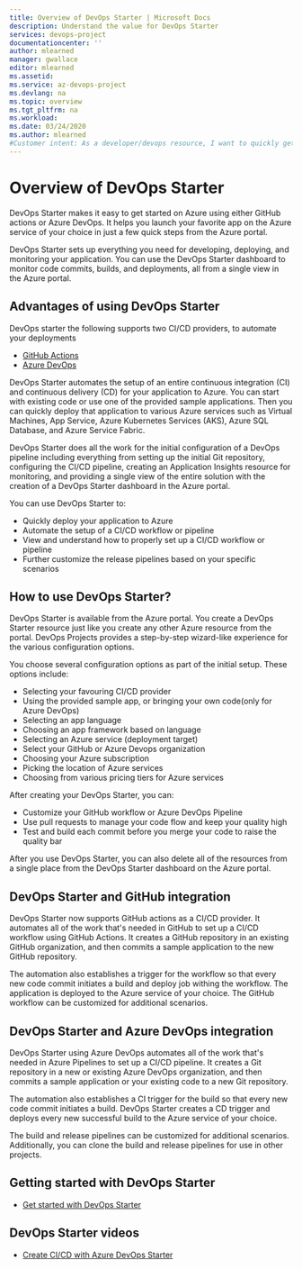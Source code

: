 ```yaml
---
title: Overview of DevOps Starter | Microsoft Docs
description: Understand the value for DevOps Starter
services: devops-project
documentationcenter: ''
author: mlearned
manager: gwallace
editor: mlearned
ms.assetid: 
ms.service: az-devops-project
ms.devlang: na
ms.topic: overview
ms.tgt_pltfrm: na
ms.workload:
ms.date: 03/24/2020
ms.author: mlearned
#Customer intent: As a developer/devops resource, I want to quickly get started with CI/CD in Azure so I can automate the deployment of my application to an Azure service.
---
```

# Overview of DevOps Starter

 DevOps Starter makes it easy to get started on Azure using either GitHub actions or Azure DevOps. It  helps you launch your favorite app on the Azure service of your choice in just a few quick steps from the Azure portal. 

 DevOps Starter sets up everything you need for developing, deploying, and monitoring your application. You can use the DevOps Starter dashboard to monitor code commits, builds, and deployments, all from a single view in the Azure portal.

## Advantages of using DevOps Starter

  DevOps starter the following supports two CI/CD providers, to automate your deployments
  * [GitHub Actions](https://github.com/features/actions)
  * [Azure DevOps](https://azure.microsoft.com/en-in/services/devops)

  DevOps Starter automates the setup of an entire continuous integration (CI) and continuous delivery (CD) for your application to Azure.  You can start with existing code or use one of the provided sample applications. Then you can quickly deploy that application to various Azure services such as Virtual Machines, App Service, Azure Kubernetes Services (AKS), Azure SQL Database, and Azure Service Fabric.  

  DevOps Starter does all the work for the initial configuration of a DevOps pipeline including everything from setting up the initial Git repository, configuring the CI/CD pipeline, creating an Application Insights resource for monitoring, and providing a single view of the entire solution with the creation of a DevOps Starter dashboard in the Azure portal.

You can use DevOps Starter to:

* Quickly deploy your application to Azure
* Automate the setup of a CI/CD workflow or pipeline
* View and understand how to properly set up a CI/CD workflow or pipeline
* Further customize the release pipelines based on your specific scenarios

## How to use DevOps Starter?

  DevOps Starter is available from the Azure portal. You create a DevOps Starter resource just like you create any other Azure resource from the portal. DevOps Projects provides a step-by-step wizard-like experience for the various configuration options.  

You choose several configuration options as part of the initial setup. These options include:

* Selecting your favouring CI/CD provider
* Using the provided sample app, or bringing your own code(only for Azure DevOps)
* Selecting an app language
* Choosing an app framework based on language
* Selecting an Azure service (deployment target)
* Select your GitHub or Azure Devops organization
* Choosing your Azure subscription
* Picking the location of Azure services
* Choosing from various pricing tiers for Azure services

After creating your DevOps Starter, you can:

* Customize your GitHub workflow or Azure DevOps Pipeline
* Use pull requests to manage your code flow and keep your quality high
* Test and build each commit before you merge your code to raise the quality bar

After you use DevOps Starter, you can also delete all of the resources from a single place from the DevOps Starter dashboard on the Azure portal.

## DevOps Starter and GitHub integration

DevOps Starter now supports GitHub actions as a CI/CD provider. It automates all of the work that's needed in GitHub to set up a CI/CD workflow using GitHub Actions. It creates a GitHub repository in an existing GitHub organization, and then commits a sample application to the new GitHub repository.  

The automation also establishes a trigger for the workflow so that every new code commit initiates a build and deploy job withing the workflow. The application is deployed to the Azure service of your choice. The GitHub workflow can be customized for additional scenarios. 

## DevOps Starter and Azure DevOps integration

DevOps Starter using Azure DevOps automates all of the work that's needed in Azure Pipelines to set up a CI/CD pipeline. It creates a Git repository in a new or existing Azure DevOps organization, and then commits a sample application or your existing code to a new Git repository.  

The automation also establishes a CI trigger for the build so that every new code commit initiates a build. DevOps Starter creates a CD trigger and deploys every new successful build to the Azure service of your choice.  

The build and release pipelines can be customized for additional scenarios. Additionally, you can clone the build and release pipelines for use in other projects.

## Getting started with DevOps Starter

* [Get started with DevOps Starter](./azure-devops-project-github.md)

##  DevOps Starter videos

* [Create CI/CD with Azure DevOps Starter](https://www.youtube.com/watch?v=NuYDAs3kNV8)